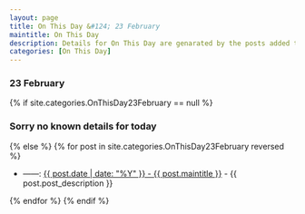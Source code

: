 ```yaml
---
layout: page
title: On This Day &#124; 23 February
maintitle: On This Day
description: Details for On This Day are genarated by the posts added to the website so the content is subject to changes/updates over time.
categories: [On This Day]
---
```


<h3>23 February</h3>

{% if site.categories.OnThisDay23February == null %}
  <h3>Sorry no known details for today</h3>
{% else %}
{% for post in site.categories.OnThisDay23February reversed %}
<ul>
<li> ——: <a href="{{ post.url }}">{{ post.date | date: "%Y" }} - {{ post.maintitle }}</a> - {{ post.post_description }}</li>
</ul>

{% endfor %}
{% endif %}

